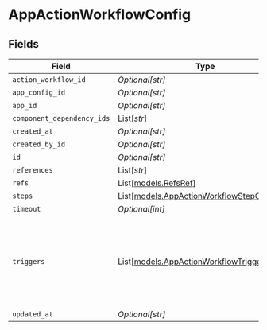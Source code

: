 # AppActionWorkflowConfig


## Fields

| Field                                                                                      | Type                                                                                       | Required                                                                                   | Description                                                                                |
| ------------------------------------------------------------------------------------------ | ------------------------------------------------------------------------------------------ | ------------------------------------------------------------------------------------------ | ------------------------------------------------------------------------------------------ |
| `action_workflow_id`                                                                       | *Optional[str]*                                                                            | :heavy_minus_sign:                                                                         | N/A                                                                                        |
| `app_config_id`                                                                            | *Optional[str]*                                                                            | :heavy_minus_sign:                                                                         | N/A                                                                                        |
| `app_id`                                                                                   | *Optional[str]*                                                                            | :heavy_minus_sign:                                                                         | N/A                                                                                        |
| `component_dependency_ids`                                                                 | List[*str*]                                                                                | :heavy_minus_sign:                                                                         | N/A                                                                                        |
| `created_at`                                                                               | *Optional[str]*                                                                            | :heavy_minus_sign:                                                                         | N/A                                                                                        |
| `created_by_id`                                                                            | *Optional[str]*                                                                            | :heavy_minus_sign:                                                                         | N/A                                                                                        |
| `id`                                                                                       | *Optional[str]*                                                                            | :heavy_minus_sign:                                                                         | N/A                                                                                        |
| `references`                                                                               | List[*str*]                                                                                | :heavy_minus_sign:                                                                         | N/A                                                                                        |
| `refs`                                                                                     | List[[models.RefsRef](../models/refsref.md)]                                               | :heavy_minus_sign:                                                                         | N/A                                                                                        |
| `steps`                                                                                    | List[[models.AppActionWorkflowStepConfig](../models/appactionworkflowstepconfig.md)]       | :heavy_minus_sign:                                                                         | N/A                                                                                        |
| `timeout`                                                                                  | *Optional[int]*                                                                            | :heavy_minus_sign:                                                                         | N/A                                                                                        |
| `triggers`                                                                                 | List[[models.AppActionWorkflowTriggerConfig](../models/appactionworkflowtriggerconfig.md)] | :heavy_minus_sign:                                                                         | INFO: if adding new associations here, ensure they are added to the batch delete activity  |
| `updated_at`                                                                               | *Optional[str]*                                                                            | :heavy_minus_sign:                                                                         | N/A                                                                                        |